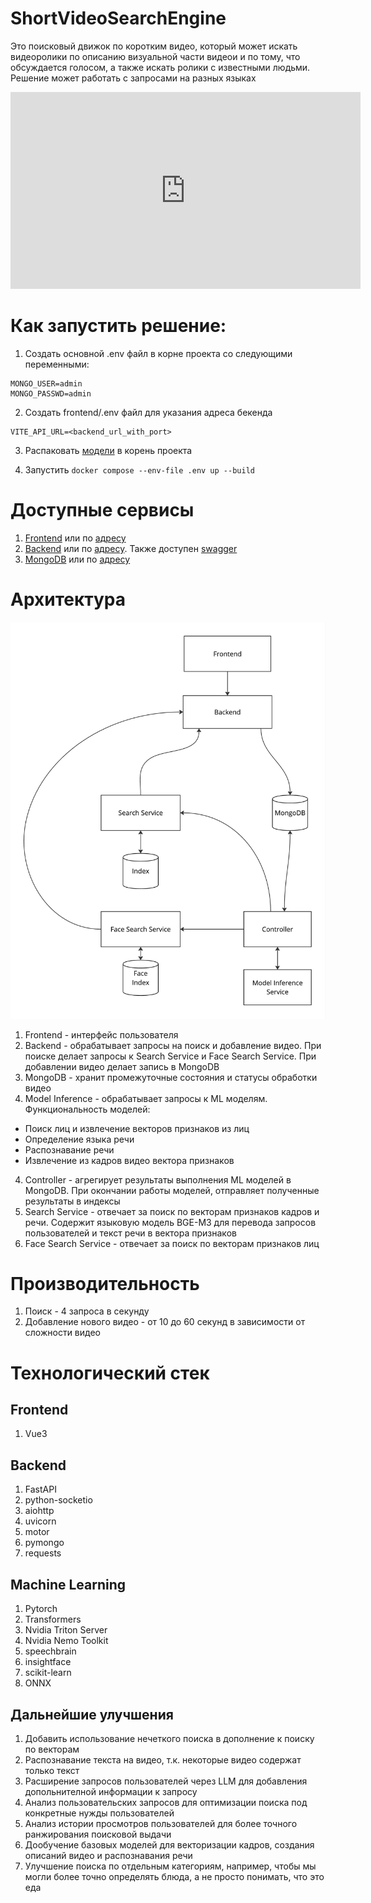 # ShortVideoSearchEngine

Это поисковый движок по коротким видео, который может искать видеоролики по описанию визуальной части видеои и по тому, что обсуждается голосом, а также искать ролики с известными людьми. Решение может работать с запросами на разных языках

<iframe width="560" height="315" src="https://www.youtube.com/embed/fF6dPa-ulEs?si=_3OT0mnlbgVIRuKH" title="YouTube video player" frameborder="0" allow="accelerometer; autoplay; clipboard-write; encrypted-media; gyroscope; picture-in-picture; web-share" referrerpolicy="strict-origin-when-cross-origin" allowfullscreen></iframe>

# Как запустить решение:
1. Создать основной .env файл в корне проекта со следующими переменными:

```
MONGO_USER=admin
MONGO_PASSWD=admin
```

2. Создать frontend/.env файл для указания адреса бекенда

```
VITE_API_URL=<backend_url_with_port>
```

3. Распаковать [модели](https://disk.yandex.ru/d/rnqyDA6c5Hw9rg) в корень проекта

4. Запустить ```docker compose --env-file .env up --build```

# Доступные сервисы

1. [Frontend](http://search.latedev.ru/) или по [адресу](http://158.160.101.131/)
2. [Backend](http://search.latedev.ru:8000/) или по [адресу](http://158.160.101.131:8000/). Также доступен [swagger](http://158.160.101.131:8000/docs)
3. [MongoDB](http://search.latedev.ru:5051/) или по [адресу](http://158.160.101.131:5051/)


# Архитектура

![Диаграмма компонент](figures/сomponents.jpg)

1. Frontend - интерфейс пользователя
2. Backend - обрабатывает запросы на поиск и добавление видео. При поиске делает запросы к Search Service и Face Search Service. При добавлении видео делает запись в MongoDB
3. MongoDB - хранит промежуточные состояния и статусы обработки видео
4. Model Inference - обрабатывает запросы к ML моделям. Функциональность моделей: 
 - Поиск лиц и извлечение векторов признаков из лиц
 - Определение языка речи
 - Распознавание речи
 - Извлечение из кадров видео вектора признаков
4. Controller - агрегирует результаты выполнения ML моделей в MongoDB. При окончании работы моделей, отправляет полученные результаты в индексы
5. Search Service - отвечает за поиск по векторам признаков кадров и речи. Содержит языковую модель BGE-M3 для перевода запросов пользователей и текст речи в вектора признаков
6. Face Search Service - отвечает за поиск по векторам признаков лиц

# Производительность

1. Поиск - 4 запроса в секунду
2. Добавление нового видео - от 10 до 60 секунд в зависимости от сложности видео

# Технологический стек

## Frontend

1. Vue3

## Backend

1. FastAPI
2. python-socketio
3. aiohttp
4. uvicorn
4. motor
5. pymongo
6. requests

## Machine Learning

1. Pytorch
2. Transformers
3. Nvidia Triton Server
4. Nvidia Nemo Toolkit
5. speechbrain
6. insightface
7. scikit-learn
8. ONNX

## Дальнейшие улучшения

1. Добавить использование нечеткого поиска в дополнение к поиску по векторам
2. Распознавание текста на видео, т.к. некоторые видео содержат только текст
3. Расширение запросов пользователей через LLM для добавления допольнителной информации к запросу
4. Анализ пользовательских запросов для оптимизации поиска под конкретные нужды пользователей
5. Анализ истории просмотров пользователей для более точного ранжирования поисковой выдачи
6. Дообучение базовых моделей для векторизации кадров, создания описаний видео и распознавания речи
7. Улучшение поиска по отдельным категориям, например, чтобы мы могли более точно определять блюда, а не просто понимать, что это еда
